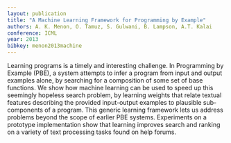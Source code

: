 ```yaml
---
layout: publication
title: "A Machine Learning Framework for Programming by Example"
authors: A. K. Menon, O. Tamuz, S. Gulwani, B. Lampson, A.T. Kalai
conference: ICML
year: 2013
bibkey: menon2013machine
---
```

Learning programs is a timely and interesting challenge. In Programming by Example
(PBE), a system attempts to infer a program
from input and output examples alone, by
searching for a composition of some set of
base functions. We show how machine learning can be used to speed up this seemingly
hopeless search problem, by learning weights
that relate textual features describing the
provided input-output examples to plausible
sub-components of a program. This generic
learning framework lets us address problems
beyond the scope of earlier PBE systems.
Experiments on a prototype implementation
show that learning improves search and ranking on a variety of text processing tasks found
on help forums.
